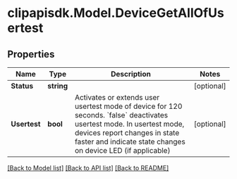 # clipapisdk.Model.DeviceGetAllOfUsertest

## Properties

Name | Type | Description | Notes
------------ | ------------- | ------------- | -------------
**Status** | **string** |  | [optional] 
**Usertest** | **bool** | Activates or extends user usertest mode of device for 120 seconds. &#x60;false&#x60; deactivates usertest mode. In usertest mode, devices report changes in state faster and indicate state changes on device LED (if applicable)  | [optional] 

[[Back to Model list]](../README.md#documentation-for-models) [[Back to API list]](../README.md#documentation-for-api-endpoints) [[Back to README]](../README.md)

